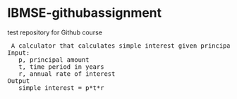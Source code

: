 # IBMSE-githubassignment <br>
test repository for Github course<br>
<pre> A calculator that calculates simple interest given principal, annual rate of interest and time period in years. 
Input:
   p, principal amount
   t, time period in years
   r, annual rate of interest
Output
   simple interest = p*t*r </pre>
